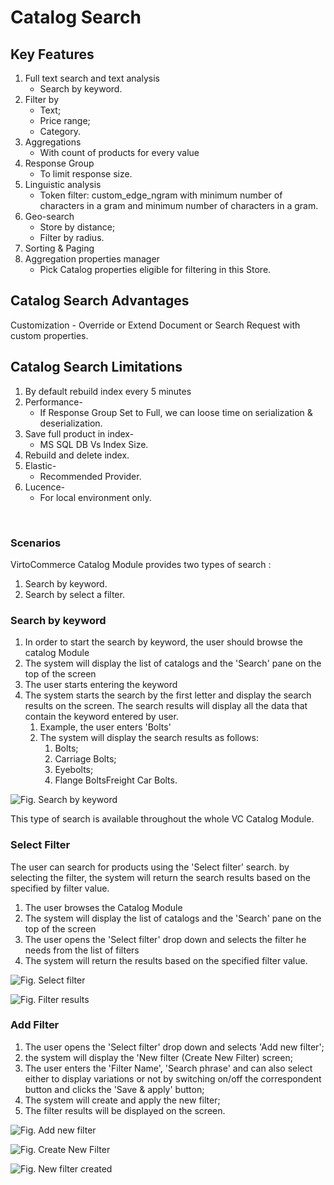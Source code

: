 # Catalog Search

## Key Features

1. Full text search and text analysis​
     - Search by keyword.
1. Filter by​
     - Text;
     - Price range;
     - Category.
1. Aggregations​
     - With count of products for every value 
1. Response Group​
     - To limit response size.
1. Linguistic analysis​
     - Token filter: custom_edge_ngram with minimum number of characters in a gram and​
     minimum number of characters in a gram.
1. Geo-search​
     - Store by distance;
     - Filter by radius.
1. Sorting & Paging​
1. Aggregation properties manager​
     - Pick Catalog properties eligible for filtering in this Store.

## Catalog Search Advantages

Customization - Override or Extend Document or Search Request with custom properties.

## Catalog Search Limitations

1. By default rebuild index every 5 minutes​
1. Performance​-
     - If Response Group Set to Full, we can loose time on serialization & deserialization.
1. Save full product in index​-
     - MS SQL DB Vs Index Size.
1. Rebuild and delete index​.
1. Elastic​-
     - Recommended Provider.
1. Lucence-​
     - For local environment only.

​
### Scenarios

VirtoCommerce Catalog Module provides two types of search :

1. Search by keyword.
1. Search by select a filter.

### Search by keyword

1. In order to start the search by keyword, the user should browse the catalog Module 
1. The system will display the list of catalogs and the 'Search' pane on the top of the screen 
1. The user starts entering the keyword
1. The system starts the search by the first letter and display the search results on the screen. The search results will display all the data that contain the keyword entered by user.
     1. Example, the user enters 'Bolts'
     1. The system will display the search results as follows:
         1. Bolts;
         1. Carriage Bolts;
         1. Eyebolts;
         1. Flange BoltsFreight Car Bolts.

![Fig. Search by keyword](media/screen-search-by-keyword.png)

This type of search is available throughout the whole VC Catalog Module.

### Select Filter

The user can search for products using the 'Select filter' search. by selecting the filter, the system will return the search results based on the  specified by filter value.

1. The user browses the Catalog Module
1. The system will display the list of catalogs and the 'Search' pane on the top of the screen
1. The user opens the 'Select filter' drop down and selects the filter he needs from the list of filters
1. The system will return the results based on the specified filter value.

![Fig. Select filter](media/screen-select-filter.png)

![Fig. Filter results](media/screen-filter-results.png)

### Add Filter

1. The user opens the 'Select filter' drop down and selects 'Add new filter';
1. the system will display the 'New filter (Create New Filter) screen;
1. The user enters the 'Filter Name', 'Search phrase' and can also select either to display variations or not by switching on/off the correspondent button and clicks the 'Save & apply' button;
1. The system will create and apply the new filter;
1. The filter results will be displayed on the screen.

![Fig. Add new filter](media/screen-add-new-filter.png)

![Fig. Create New Filter](media/screen-create-new-filter.png)

![Fig. New filter created](media/screen-new-filter-created.png)

